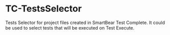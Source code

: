 # TC-TestsSelector
Tests Selector for project files created in SmartBear Test Complete. It could be used to select tests that will be executed on Test Execute.
